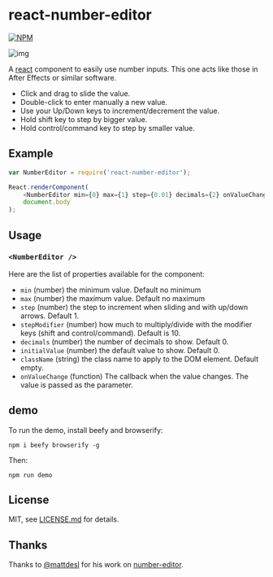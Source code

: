 # react-number-editor

[![NPM](https://nodei.co/npm/react-number-editor.png)](https://nodei.co/npm/react-number-editor/)

![img](http://i.imgur.com/VIwMScb.gif)

A [react](https://github.com/facebook/react) component to easily use number inputs. This one acts like those in After Effects or similar software.

- Click and drag to slide the value.
- Double-click to enter manually a new value.
- Use your Up/Down keys to increment/decrement the value.
- Hold shift key to step by bigger value.
- Hold control/command key to step by smaller value.

## Example

```js
var NumberEditor = require('react-number-editor');

React.renderComponent(
    <NumberEditor min={0} max={1} step={0.01} decimals={2} onValueChange={onValueChange} />,
    document.body
);
```

## Usage

### `<NumberEditor />`

Here are the list of properties available for the component:

- `min` (number) the minimum value. Default no minimum
- `max` (number) the maximum value. Default no maximum
- `step` (number) the step to increment when sliding and with up/down arrows. Default 1.
- `stepModifier` (number) how much to multiply/divide with the modifier keys (shift and control/command). Default is 10.
- `decimals` (number) the number of decimals to show. Default 0.
- `initialValue` (number) the default value to show. Default 0.
- `className` (string) the class name to apply to the DOM element. Default empty.
- `onValueChange` (function) The callback when the value changes. The value is passed as the parameter.

## demo

To run the demo, install beefy and browserify:

`npm i beefy browserify -g`

Then:

`npm run demo`

## License

MIT, see [LICENSE.md](http://github.com/tleunen/react-number-editor/blob/master/LICENSE.md) for details.

## Thanks

Thanks to [@mattdesl](https://github.com/mattdesl) for his work on [number-editor](https://github.com/mattdesl/number-editor).
